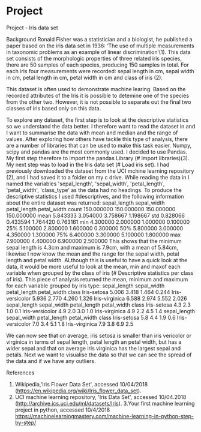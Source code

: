 # Project
Project - Iris data set

Background
Ronald Fisher was a statistician and a biologist, he published a paper based on the iris data set in 1936: ‘The use of multiple measurements in taxonomic problems as an example of linear discrimination’(1). This data set consists of the morphologic properties of three related iris species, there are 50 samples of each species, producing 150 samples in total. For each iris four measurements were recorded: sepal length in cm, sepal width in cm, petal length in cm, petal width in cm and class of iris (2).

This dataset is often used to demonstrate machine learing. Based on the recorded attributes of the Iris it is possible to detemine one of the species from the other two. However, it is not possible to separate out the final two classes of iris based only on this data.

To explore any dataset, the first step is to look at the descriptive statistics so we understand the data better. I therefore want to read the dataset in and I want to summarise the data with mean and median and the range of values. After exploring how others have tackle this type of analysis, there are a number of libraries that can be used to make this task easier. Numpy, scipy and pandas are the most commonly used. I decided to use Pandas. My first step therefore to import the pandas Library (# import libraries)(3). My next step was to load in the Iris data set (# Load iris set). I had previously downloaded the dataset from the UCI mchine learning repository (2), and I had saved it to a folder on my c drive. While reading the data in I named the variables 'sepal_length', 'sepal_width', 'petal_length', 'petal_width', 'class_type' as the data had no headings. To produce the descriptive statistics I used #descriptives, and the following information about the entire dataset was returned:
       sepal_length  sepal_width  petal_length  petal_width
count    150.000000   150.000000    150.000000   150.000000
mean       5.843333     3.054000      3.758667     1.198667
std        0.828066     0.433594      1.764420     0.763161
min        4.300000     2.000000      1.000000     0.100000
25%        5.100000     2.800000      1.600000     0.300000
50%        5.800000     3.000000      4.350000     1.300000
75%        6.400000     3.300000      5.100000     1.800000
max        7.900000     4.400000      6.900000     2.500000
This shows that the minimum sepal length is 4.3cm and maximum is 7.9cm, with a mean of 5.84cm, likewise I now know the mean and the range for the sepal width, petal length and petal width. ALthough this is useful to have a  quick look at the data, it would be more useful to look at the mean, min and maxof each variable when grouped by the class of iris (# Descriptive statistics per class of iris).
This piece of analysis returned the mean, minimum and maximum for each variable grouped by iris type:
                 sepal_length  sepal_width  petal_length  petal_width
class
Iris-setosa             5.006        3.418         1.464        0.244
Iris-versicolor         5.936        2.770         4.260        1.326
Iris-virginica          6.588        2.974         5.552        2.026
                 sepal_length  sepal_width  petal_length  petal_width
class
Iris-setosa               4.3          2.3           1.0          0.1
Iris-versicolor           4.9          2.0           3.0          1.0
Iris-virginica            4.9          2.2           4.5          1.4
                 sepal_length  sepal_width  petal_length  petal_width
class
Iris-setosa               5.8          4.4           1.9          0.6
Iris-versicolor           7.0          3.4           5.1          1.8
Iris-virginica            7.9          3.8           6.9          2.5


We can now see that on average, iris setosa is smaller than iris vericolor or virginica in terms of sepal length, petal length an petal width, but has a wider sepal and that on average iris virginica has the largest sepal and petals. Next we want to visualise the data so that we can see the spread of the data and if we have any outliers.




References

1. Wikipedia,'Iris Flower Data Set', accessed 10/04/2018 (https://en.wikipedia.org/wiki/Iris_flower_data_set).
2. UCI machine learning repository, 'Iris Data Set', accessed 10/04.2018 (http://archive.ics.uci.edu/ml/datasets/Iris).
3.Your first machine learning project in python, accessed 10/4/2018 https://machinelearningmastery.com/machine-learning-in-python-step-by-step/
